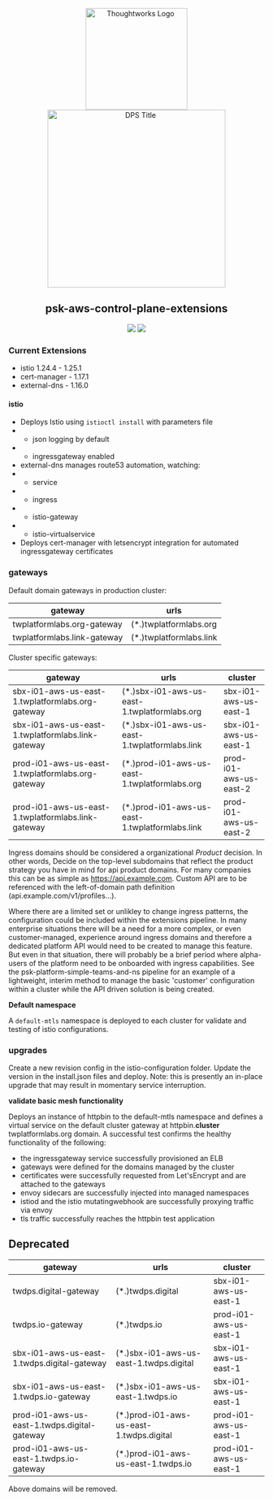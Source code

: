 <div align="center">
	<p>
	<img alt="Thoughtworks Logo" src="https://raw.githubusercontent.com/twplatformlabs/static/master/thoughtworks_flamingo_wave.png?sanitize=true" width=200 /><br />
	<img alt="DPS Title" src="https://raw.githubusercontent.com/twplatformlabs/static/master/EMPCPlatformStarterKitsImage.png?sanitize=true" width=350/><br />
	<h2>psk-aws-control-plane-extensions</h2>
	<a href="https://opensource.org/licenses/MIT"><img src="https://img.shields.io/github/license/twplatformlabs/psk-aws-control-plane-extensions"></a> <a href="https://aws.amazon.com"><img src="https://img.shields.io/badge/-deployed-blank.svg?style=social&logo=amazon"></a>
	</p>
</div>

### Current Extensions

- istio 1.24.4 - 1.25.1
- cert-manager - 1.17.1
- external-dns - 1.16.0


#### istio

- Deploys Istio using `istioctl install` with parameters file
- - json logging by default
- - ingressgateway enabled
- external-dns manages route53 automation, watching:
- - service
- - ingress
- - istio-gateway
- - istio-virtualservice
- Deploys cert-manager with letsencrypt integration for automated ingressgateway certificates

### gateways

Default domain gateways in production cluster:  

| gateway                       | urls                      |
|-------------------------------|---------------------------|
| twplatformlabs.org-gateway    | (*.)twplatformlabs.org    |
| twplatformlabs.link-gateway   | (*.)twplatformlabs.link   |


Cluster specific gateways:

| gateway                                             | urls                                            |  cluster                |
|-----------------------------------------------------|-------------------------------------------------|-------------------------|
| sbx-i01-aws-us-east-1.twplatformlabs.org-gateway    | (*.)sbx-i01-aws-us-east-1.twplatformlabs.org    | sbx-i01-aws-us-east-1   |
| sbx-i01-aws-us-east-1.twplatformlabs.link-gateway   | (*.)sbx-i01-aws-us-east-1.twplatformlabs.link   | sbx-i01-aws-us-east-1   |
| prod-i01-aws-us-east-1.twplatformlabs.org-gateway   | (*.)prod-i01-aws-us-east-1.twplatformlabs.org   | prod-i01-aws-us-east-2  |
| prod-i01-aws-us-east-1.twplatformlabs.link-gateway  | (*.)prod-i01-aws-us-east-1.twplatformlabs.link  | prod-i01-aws-us-east-2  |

Ingress domains should be considered a organizational _Product_ decision. In other words, Decide on the top-level subdomains that reflect the product strategy you have in mind for api product domains. For many companies this can be as simple as https://api.example.com. Custom API are to be referenced with the left-of-domain path definition (api.example.com/v1/profiles...).  

Where there are a limited set or unlikley to change ingress patterns, the configuration could be included within the extensions pipeline. In many enterprise situations there will be a need for a more complex, or even customer-managed, experience around ingress domains and therefore a dedicated platform API would need to be created to manage this feature. But even in that situation, there will probably be a brief period where alpha-users of the platform need to be onboarded with ingress capabilities. See the psk-platform-simple-teams-and-ns pipeline for an example of a lightweight, interim method to manage the basic 'customer' configuration within a cluster while the API driven solution is being created.  

**Default namespace**  

A `default-mtls` namespace is deployed to each cluster for validate and testing of istio configurations.

### upgrades

Create a new revision config in the istio-configuration folder. Update the version in the install.json files and deploy. Note: this is presently an in-place upgrade that may result in momentary service interruption.

**validate basic mesh functionality**  

Deploys an instance of httpbin to the default-mtls namespace and defines a virtual service on the default cluster gateway at httpbin.__cluster__ twplatformlabs.org domain. A successful test confirms the healthy functionality of the following:  
- the ingressgateway service successfully provisioned an ELB
- gateways were defined for the domains managed by the cluster
- certificates were successfully requested from Let'sEncrypt and are attached to the gateways
- envoy sidecars are successfully injected into managed namespaces
- istiod and the istio mutatingwebhook are successfully proxying traffic via envoy
- tls traffic successfully reaches the httpbin test application

## Deprecated

| gateway                                       | urls                                     |  cluster                |
|-----------------------------------------------|------------------------------------------|-------------------------|
| twdps.digital-gateway                         | (*.)twdps.digital                        | sbx-i01-aws-us-east-1   |
| twdps.io-gateway                              | (*.)twdps.io                             | prod-i01-aws-us-east-1  |
| sbx-i01-aws-us-east-1.twdps.digital-gateway   | (*.)sbx-i01-aws-us-east-1.twdps.digital  | sbx-i01-aws-us-east-1   |
| sbx-i01-aws-us-east-1.twdps.io-gateway        | (*.)sbx-i01-aws-us-east-1.twdps.io       | sbx-i01-aws-us-east-1   |
| prod-i01-aws-us-east-1.twdps.digital-gateway  | (*.)prod-i01-aws-us-east-1.twdps.digital | prod-i01-aws-us-east-1  |
| prod-i01-aws-us-east-1.twdps.io-gateway       | (*.)prod-i01-aws-us-east-1.twdps.io      | prod-i01-aws-us-east-1  |

Above domains will be removed.  